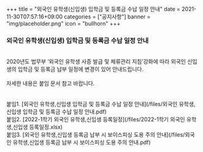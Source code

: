 +++
title = "외국인 유학생(신입생) 입학금 및 등록금 수납 일정 안내"
date = 2021-11-30T07:57:16+09:00
categories = ["공지사항"]
banner = "img/placeholder.png"
icon = "bullhorn"
+++
<!--more-->
### 외국인 유학생(신입생) 입학금 및 등록금 수납 일정 안내
<br>
2020년도 법무부 ‘외국인 유학생 사증 발급 및 체류관리 지침’강화에 따라 외국인 신입생의 입학금 및 등록금 납부 일정에 변경이 있어 안내드립니다.
<br><br>
자세한 내용은 붙임 문서 참고 바랍니다.<br>
<br><br>
붙임1. [외국인 유학생,신입생 입학금 및 등록금 수납 일정 안내](/files/외국인 유학생,신입생 입학금 및 등록금 수납 일정 안내.pdf)
<br>
붙임2. [2022-1학기 외국인 유학생,신입생 등록일정](/files/2022-1학기 외국인 유학생,신입생 등록일정.xlsx)
<br>
붙임3. [외국인 유학생,신입생 등록금 납부 시 보이스피싱 도용 주의 안내](/files/외국인 유학생,신입생 등록금 납부 시 보이스피싱 도용 주의 안내.pdf)
